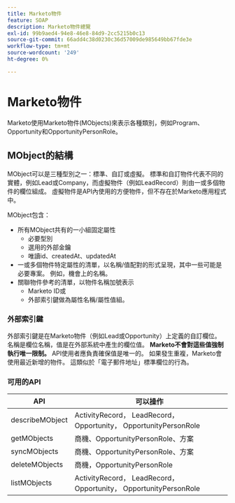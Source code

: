 ```yaml
---
title: Marketo物件
feature: SOAP
description: Marketo物件總覽
exl-id: 99b9aed4-94e8-46e8-84d9-2cc5215b0c13
source-git-commit: 66add4c38d0230c36d57009de985649bb67fde3e
workflow-type: tm+mt
source-wordcount: '249'
ht-degree: 0%

---
```


# Marketo物件

Marketo使用Marketo物件(MObjects)來表示各種類別，例如Program、Opportunity和OpportunityPersonRole。

## MObject的結構

MObject可以是三種型別之一：標準、自訂或虛擬。 標準和自訂物件代表不同的實體，例如Lead或Company，而虛擬物件（例如LeadRecord）則由一或多個物件的欄位組成。 虛擬物件是API內使用的方便物件，但不存在於Marketo應用程式中。

MObject包含：

- 所有MObject共有的一小組固定屬性
   - 必要型別
   - 選用的外部金鑰
   - 唯讀id、createdAt、updatedAt
- 一或多個物件特定屬性的清單，以名稱/值配對的形式呈現，其中一些可能是必要專案。 例如，機會上的名稱。
- 關聯物件參考的清單，以物件名稱加號表示
   - Marketo ID或
   - 外部索引鍵做為屬性名稱/屬性值組。

### 外部索引鍵

外部索引鍵是在Marketo物件（例如Lead或Opportunity）上定義的自訂欄位。 名稱是欄位名稱，值是在外部系統中產生的欄位值。 **Marketo不會對這些值強制執行唯一限制。** API使用者應負責確保值是唯一的。 如果發生重複，Marketo會使用最近新增的物件。 這類似於「電子郵件地址」標準欄位的行為。

### 可用的API

| API | 可以操作 |
|---|---|
| describeMObject | ActivityRecord， LeadRecord， Opportunity， OpportunityPersonRole |
| getMObjects | 商機、OpportunityPersonRole、方案 |
| syncMObjects | 商機、OpportunityPersonRole、方案 |
| deleteMObjects | 商機，OpportunityPersonRole |
| listMObjects | ActivityRecord， LeadRecord， Opportunity， OpportunityPersonRole |
